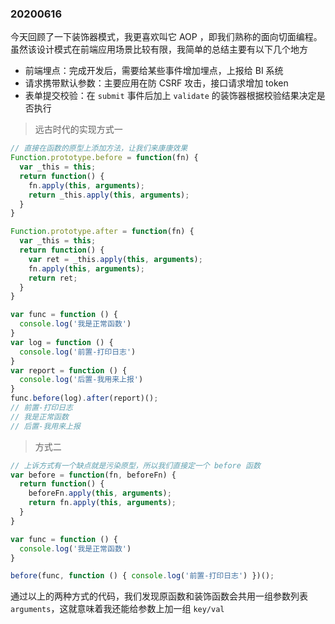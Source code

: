 ### 20200616

今天回顾了一下装饰器模式，我更喜欢叫它 AOP ，即我们熟称的面向切面编程。虽然该设计模式在前端应用场景比较有限，我简单的总结主要有以下几个地方

- 前端埋点：完成开发后，需要给某些事件增加埋点，上报给 BI 系统
- 请求携带默认参数：主要应用在防 CSRF 攻击，接口请求增加 token
- 表单提交校验：在 `submit` 事件后加上 `validate` 的装饰器根据校验结果决定是否执行

> 远古时代的实现方式一

```javascript
// 直接在函数的原型上添加方法，让我们来康康效果
Function.prototype.before = function(fn) {
  var _this = this;
  return function() {
    fn.apply(this, arguments);
    return _this.apply(this, arguments);
  }
}

Function.prototype.after = function(fn) {
  var _this = this;
  return function() {
    var ret = _this.apply(this, arguments);
    fn.apply(this, arguments);
    return ret;
  }
}

var func = function () {
  console.log('我是正常函数')
}
var log = function () {
  console.log('前置-打印日志')
}
var report = function () {
  console.log('后置-我用来上报')
}
func.before(log).after(report)();
// 前置-打印日志
// 我是正常函数
// 后置-我用来上报
```

> 方式二

```javascript
// 上诉方式有一个缺点就是污染原型，所以我们直接定一个 before 函数
var before = function(fn, beforeFn) {
  return function() {
    beforeFn.apply(this, arguments);
    return fn.apply(this, arguments);
  }
}

var func = function () {
  console.log('我是正常函数')
}

before(func, function () { console.log('前置-打印日志') })();
```



通过以上的两种方式的代码，我们发现原函数和装饰函数会共用一组参数列表 `arguments`，这就意味着我还能给参数上加一组 `key/val`